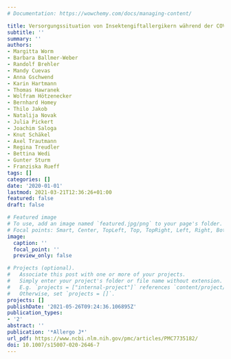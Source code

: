 ```yaml
---
# Documentation: https://wowchemy.com/docs/managing-content/

title: Versorgungssituation von Insektengiftallergikern während der COVID-19-Pandemie
subtitle: ''
summary: ''
authors:
- Margitta Worm
- Barbara Ballmer-Weber
- Randolf Brehler
- Mandy Cuevas
- Anna Gschwend
- Karin Hartmann
- Thomas Hawranek
- Wolfram Hötzenecker
- Bernhard Homey
- Thilo Jakob
- Natalija Novak
- Julia Pickert
- Joachim Saloga
- Knut Schäkel
- Axel Trautmann
- Regina Treudler
- Bettina Wedi
- Gunter Sturm
- Franziska Rueff
tags: []
categories: []
date: '2020-01-01'
lastmod: 2021-03-21T12:36:26+01:00
featured: false
draft: false

# Featured image
# To use, add an image named `featured.jpg/png` to your page's folder.
# Focal points: Smart, Center, TopLeft, Top, TopRight, Left, Right, BottomLeft, Bottom, BottomRight.
image:
  caption: ''
  focal_point: ''
  preview_only: false

# Projects (optional).
#   Associate this post with one or more of your projects.
#   Simply enter your project's folder or file name without extension.
#   E.g. `projects = ["internal-project"]` references `content/project/deep-learning/index.md`.
#   Otherwise, set `projects = []`.
projects: []
publishDate: '2021-05-26T09:24:36.106895Z'
publication_types:
- '2'
abstract: ''
publication: '*Allergo J*'
url_pdf: https://www.ncbi.nlm.nih.gov/pmc/articles/PMC7735182/
doi: 10.1007/s15007-020-2646-7
---
```


